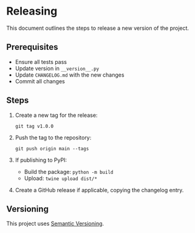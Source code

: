 # Releasing

This document outlines the steps to release a new version of the project.

## Prerequisites

- Ensure all tests pass
- Update version in `__version__.py`
- Update `CHANGELOG.md` with the new changes
- Commit all changes

## Steps

1. Create a new tag for the release:
   ```
   git tag v1.0.0
   ```

2. Push the tag to the repository:
   ```
   git push origin main --tags
   ```

3. If publishing to PyPI:
   - Build the package: `python -m build`
   - Upload: `twine upload dist/*`

4. Create a GitHub release if applicable, copying the changelog entry.

## Versioning

This project uses [Semantic Versioning](https://semver.org/).
